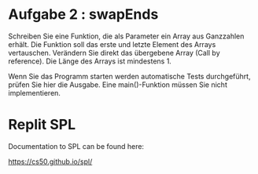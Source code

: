 # Aufgabe 2 : swapEnds

Schreiben Sie eine Funktion, die als Parameter ein Array aus Ganzzahlen erhält. Die Funktion soll das erste und letzte Element des Arrays vertauschen. Verändern Sie direkt das übergebene Array (Call by reference). Die Länge des Arrays ist mindestens 1.

Wenn Sie das Programm starten werden automatische Tests durchgeführt, prüfen Sie hier die Ausgabe. Eine main()-Funktion müssen Sie nicht implementieren.

# Replit SPL

Documentation to SPL can be found here:

https://cs50.github.io/spl/

